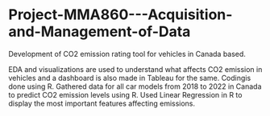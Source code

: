 # Project-MMA860---Acquisition-and-Management-of-Data
Development of CO2 emission rating tool for vehicles in Canada based.

 EDA and visualizations are used to understand what affects CO2 emission in vehicles and a dashboard is also made in Tableau for the same. Codingis done using R.
 Gathered data for all car models from 2018 to 2022 in Canada to predict CO2 emission levels using R.
 Used Linear Regression in R to display the most important features affecting emissions.
